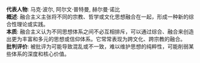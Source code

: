 
**代表人物**: 马克·波尔, 阿尔文·普特曼, 赫尔曼·诺比  
**概述**: 融合主义主张将不同的宗教、哲学或文化思想融合在一起，形成一种新的综合性理论或实践。  
**本质**: 融合主义认为不同思想体系之间不必互相排斥，可以通过综合、融合来创造出更为丰富和多元的思想或信仰体系。它常常表现为跨文化、跨宗教的融合。  
**批判评价**: 被批评为可能导致混乱或不一致，难以维护思想的纯粹性，可能削弱某些体系的深度和核心价值。
